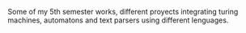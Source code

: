 Some of my 5th semester works, different proyects integrating turing machines, automatons and text parsers using different lenguages.

